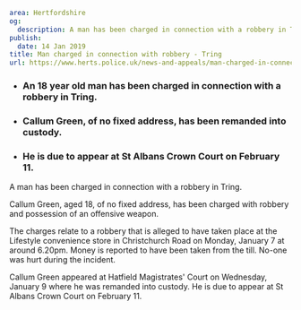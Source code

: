 ```yaml
area: Hertfordshire
og:
  description: A man has been charged in connection with a robbery in Tring.
publish:
  date: 14 Jan 2019
title: Man charged in connection with robbery - Tring
url: https://www.herts.police.uk/news-and-appeals/man-charged-in-connection-with-robbery-tring-2369d
```

* ### An 18 year old man has been charged in connection with a robbery in Tring.

 * ### Callum Green, of no fixed address, has been remanded into custody.

 * ### He is due to appear at St Albans Crown Court on February 11.

A man has been charged in connection with a robbery in Tring.

Callum Green, aged 18, of no fixed address, has been charged with robbery and possession of an offensive weapon.

The charges relate to a robbery that is alleged to have taken place at the Lifestyle convenience store in Christchurch Road on Monday, January 7 at around 6.20pm. Money is reported to have been taken from the till. No-one was hurt during the incident.

Callum Green appeared at Hatfield Magistrates' Court on Wednesday, January 9 where he was remanded into custody. He is due to appear at St Albans Crown Court on February 11.
